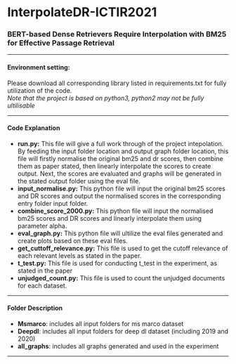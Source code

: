 # InterpolateDR-ICTIR2021
### BERT-based Dense Retrievers Require Interpolation with BM25 for Effective Passage Retrieval
***
#### Environment setting:
Please download all corresponding library listed in requirements.txt for fully utilization of the code.
<br/>*Note that the project is based on python3, python2 may not be fully ultilisable*
***
#### Code Explanation
* **run.py:** This file will give a full work through of the project intepolation. By feeding the input folder location and output graph folder location, this file will firstly normalise the original bm25 and dr scores, then combine them as paper stated, then linearly interpolate the scores to create output. Next, the scores are evaluated and graphs will be generated in the stated output folder using the eval file.
* **input_normalise.py:** This python file will input the original bm25 scores and DR scores and output the normalised scores in the corresponding entry folder input folder.
* **combine_score_2000.py:** This python file will input the normalised bm25 scores and DR scores and linearly interpolate them using parameter alpha.
* **eval_graph.py:** This python file will ultilize the eval files generated and create plots based on these eval files.
* **get_cuttoff_relevance.py:** This file is used to get the cutoff relevance of each relevant levels as stated in the paper.
* **t_test.py:** This file is used for conducting t_test in the experiment, as stated in the paper
* **unjudged_count.py:** This file is used to count the unjudged documents for each dataset. 

***
#### Folder Description
* **Msmarco**: includes all input folders for ms marco dataset
* **Deepdl**: includes all input folders for deep dl dataset (including 2019 and 2020)
* **all_graphs**: includes all graphs generated and used in the experiment

***

